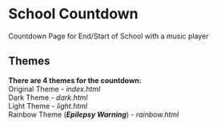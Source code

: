 # School Countdown
Countdown Page for End/Start of School with a music player

## Themes
**There are 4 themes for the countdown:**  
Original Theme - _index.html_  
Dark Theme - _dark.html_  
Light Theme - _light.html_  
Rainbow Theme (***Epilepsy Warning***) - _rainbow.html_  
